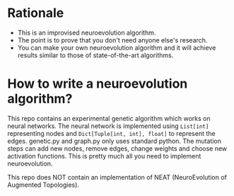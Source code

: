 # Rationale

- This is an improvised neuroevolution algorithm. 
- The point is to prove that you don't need anyone else's research.
- You can make your own neuroevolution algorithm and it will achieve results similar to those of state-of-the-art algorithms. 


# How to write a neuroevolution algorithm?

This repo contains an experimental genetic algorithm which works on neural networks. 
The neural network is implemented using `List[int]` representing nodes and `Dict[Tuple[int, int], float]` to represent the edges.
genetic.py and graph.py only uses standard python.
The mutation steps can add new nodes, remove edges, change weights and choose new activation functions. This is pretty much all you need to implement neuroevolution.

This repo does NOT contain an implementation of NEAT (NeuroEvolution of Augmented Topologies).


